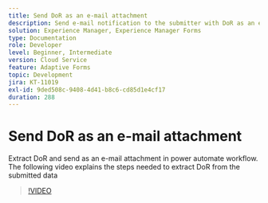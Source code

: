 ```yaml
---
title: Send DoR as an e-mail attachment
description: Send e-mail notification to the submitter with DoR as an e-mail attachment
solution: Experience Manager, Experience Manager Forms
type: Documentation
role: Developer
level: Beginner, Intermediate
version: Cloud Service
feature: Adaptive Forms
topic: Development
jira: KT-11019
exl-id: 9ded508c-9408-4d41-b8c6-cd85d1e4cf17
duration: 288
---
```

# Send DoR as an e-mail attachment

Extract DoR and send as an e-mail attachment in power automate workflow.
The following video explains the steps needed to extract DoR from the submitted data
>[!VIDEO](https://video.tv.adobe.com/v/346731?quality=12&learn=on)
